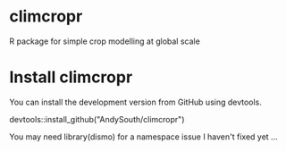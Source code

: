 # climcropr
R package for simple crop modelling at global scale


# Install climcropr

You can install the development version from GitHub using devtools.

devtools::install_github("AndySouth/climcropr")

You may need library(dismo) for a namespace issue I haven't fixed yet ...
